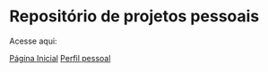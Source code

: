 # **Repositório de projetos pessoais**
Acesse aqui:

[Página Inicial](https://43d.github.io/)
[Perfil pessoal](https://43d.github.io/perfil/)